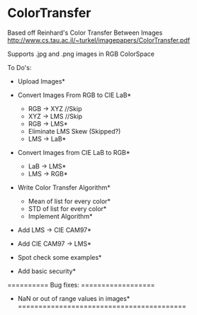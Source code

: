 # ColorTransfer

  Based off Reinhard's Color Transfer Between Images
  http://www.cs.tau.ac.il/~turkel/imagepapers/ColorTransfer.pdf
 
Supports .jpg and .png images in RGB ColorSpace

To Do's:
 - Upload Images*
 - Convert Images From RGB to CIE LaB*
   - RGB -> XYZ //Skip
   - XYZ -> LMS //Skip
   - RGB -> LMS*
   - Eliminate LMS Skew (Skipped?)
   - LMS -> LaB*
 - Convert Images from CIE LaB to RGB*
   - LaB -> LMS*
   - LMS -> RGB*

 - Write Color Transfer Algorithm*
   - Mean of list for every color*
   - STD of list for every color*
   - Implement Algorithm*
   
 - Add LMS -> CIE CAM97*
 - Add CIE CAM97 -> LMS*
 
 - Spot check some examples*
 - Add basic security*

 ========== Bug fixes: ==================
   - NaN or out of range values in images*
=========================================